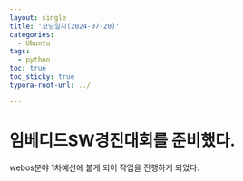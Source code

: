 ```yaml
---
layout: single
title: '코딩일지(2024-07-20)'
categories:
  - Ubuntu
tags:
  - python
toc: true
toc_sticky: true
typora-root-url: ../

---
```








# 임베디드SW경진대회를 준비했다.

webos분야 1차예선에 붙게 되어 작업을 진행하게 되었다.









